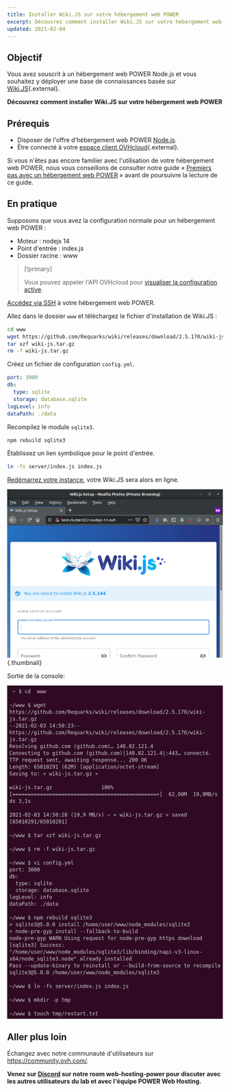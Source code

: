 ```yaml
---
title: Installer Wiki.JS sur votre hébergement web POWER
excerpt: Découvrez comment installer Wiki.JS sur votre hébergement web POWER
updated: 2021-02-04
---
```


<style>
 pre {
     font-size: 14px;
 }
 pre.console {
   background-color: #300A24; 
   color: #ccc;
   font-family: monospace;
   padding: 5px;
   margin-bottom: 5px;
 }
 pre.console code {
   border: solid 0px transparent;
   font-family: monospace !important;
 }
 .small {
     font-size: 0.75em;
 }
</style>

## Objectif

Vous avez souscrit à un hébergement web POWER Node.js et vous souhaitez y déployer une base de connaissances basée sur [Wiki.JS](https://wiki.js.org/){.external}.

**Découvrez comment installer Wiki.JS sur votre hébergement web POWER**

## Prérequis

- Disposer de l'offre d'hébergement web POWER [Node.js](https://labs.ovh.com/managed-nodejs).
- Être connecté à votre [espace client OVHcloud](https://www.ovh.com/auth/?action=gotomanager&from=https://www.ovh.com/fr/&ovhSubsidiary=fr){.external}.

Si vous n'êtes pas encore familier avec l'utilisation de votre hébergement web POWER, nous vous conseillons de consulter notre guide « [Premiers pas avec un hébergement web POWER](/pages/ovhcloud_labs/power_web_hosting/getting-started) » avant de poursuivre la lecture de ce guide.

## En pratique

Supposons que vous avez la configuration normale pour un hébergement web POWER :

- Moteur : nodejs 14
- Point d'entrée : index.js
- Dossier racine : www

> [!primary]
>
> Vous pouvez appeler l'API OVHcloud pour [visualiser la configuration active](/pages/ovhcloud_labs/power_web_hosting/getting-started#api-get-active-configuration).

[Accédez via SSH](/pages/ovhcloud_labs/power_web_hosting/getting-started#ssh) à votre hébergement web POWER.

Allez dans le dossier `www` et téléchargez le fichier d'installation de Wiki.JS :

```sh
cd www
wget https://github.com/Requarks/wiki/releases/download/2.5.170/wiki-js.tar.gz
tar xzf wiki-js.tar.gz
rm -f wiki-js.tar.gz
```

Créez un fichier de configuration `config.yml`.

```yaml
port: 3000
db:
  type: sqlite
  storage: database.sqlite
logLevel: info
dataPath: ./data
```

Recompilez le module `sqlite3`.

```sh
npm rebuild sqlite3
```

Établissez un lien symbolique pour le point d'entrée.

```sh
ln -fs server/index.js index.js
```

[Redémarrez votre instance](/pages/ovhcloud_labs/power_web_hosting/getting-started#restart), votre Wiki.JS sera alors en ligne.

![WikiJS](images/nodejs-install-wikijs-01.png){.thumbnail}

Sortie de la console:

<pre class="console"><code> ~ $ cd  www

~/www $ wget https://github.com/Requarks/wiki/releases/download/2.5.170/wiki-js.tar.gz
--2021-02-03 14:50:23--  https://github.com/Requarks/wiki/releases/download/2.5.170/wiki-js.tar.gz
Resolving github.com (github.com)… 140.82.121.4
Connecting to github.com (github.com)|140.82.121.4|:443… connecté.
TTP request sent, awaiting response... 200 OK
Length: 65010291 (62M) [application/octet-stream]
Saving to: « wiki-js.tar.gz »

wiki-js.tar.gz                100%[===============================================>]  62,00M  19,9MB/s    ds 3,1s

2021-02-03 14:50:28 (19,9 MB/s) — « wiki-js.tar.gz » saved [65010291/65010291]

~/www $ tar xzf wiki-js.tar.gz

~/www $ rm -f wiki-js.tar.gz

~/www $ vi config.yml
port: 3000
db:
  type: sqlite
  storage: database.sqlite
logLevel: info
dataPath: ./data
 
~/www $ npm rebuild sqlite3 
> sqlite3@5.0.0 install /home/user/www/node_modules/sqlite3
> node-pre-gyp install --fallback-to-build 
node-pre-gyp WARN Using request for node-pre-gyp https download
[sqlite3] Success: "/home/user/www/node_modules/sqlite3/lib/binding/napi-v3-linux-x64/node_sqlite3.node" already installed
Pass --update-binary to reinstall or --build-from-source to recompile
sqlite3@5.0.0 /home/user/www/node_modules/sqlite3 
 
~/www $ ln -fs server/index.js index.js

~/www $ mkdir -p tmp

~/www $ touch tmp/restart.txt
</code></pre>

## Aller plus loin

Échangez avec notre communauté d'utilisateurs sur <https://community.ovh.com/>.

**Venez sur [Discord](https://discord.gg/ovhcloud) sur notre room web-hosting-power pour discuter avec les autres utilisateurs du lab et avec l'équipe POWER Web Hosting.**
